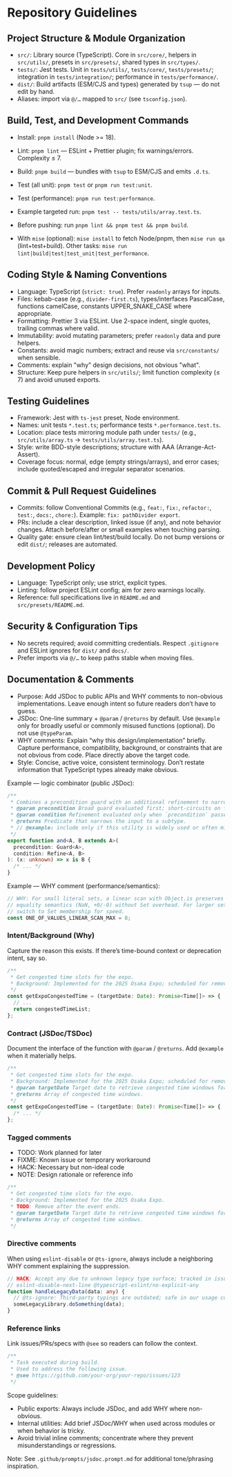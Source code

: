 # Repository Guidelines

## Project Structure & Module Organization

- `src/`: Library source (TypeScript). Core in `src/core/`, helpers in `src/utils/`, presets in `src/presets/`, shared types in `src/types/`.
- `tests/`: Jest tests. Unit in `tests/utils/`, `tests/core/`, `tests/presets/`; integration in `tests/integration/`; performance in `tests/performance/`.
- `dist/`: Build artifacts (ESM/CJS and types) generated by `tsup` — do not edit by hand.
- Aliases: import via `@/…` mapped to `src/` (see `tsconfig.json`).

## Build, Test, and Development Commands

- Install: `pnpm install` (Node >= 18).
- Lint: `pnpm lint` — ESLint + Prettier plugin; fix warnings/errors. Complexity ≤ 7.
- Build: `pnpm build` — bundles with `tsup` to ESM/CJS and emits `.d.ts`.
- Test (all unit): `pnpm test` or `pnpm run test:unit`.
- Test (performance): `pnpm run test:performance`.
- Example targeted run: `pnpm test -- tests/utils/array.test.ts`.
- Before pushing: run `pnpm lint && pnpm test && pnpm build`.

- With `mise` (optional): `mise install` to fetch Node/pnpm, then `mise run qa` (lint+test+build). Other tasks: `mise run lint|build|test|test_unit|test_performance`.

## Coding Style & Naming Conventions

- Language: TypeScript (`strict: true`). Prefer `readonly` arrays for inputs.
- Files: kebab-case (e.g., `divider-first.ts`), types/interfaces PascalCase, functions camelCase, constants UPPER_SNAKE_CASE where appropriate.
- Formatting: Prettier 3 via ESLint. Use 2-space indent, single quotes, trailing commas where valid.
- Immutability: avoid mutating parameters; prefer `readonly` data and pure helpers.
- Constants: avoid magic numbers; extract and reuse via `src/constants/` when sensible.
- Comments: explain "why" design decisions, not obvious "what".
- Structure: Keep pure helpers in `src/utils/`; limit function complexity (≤ 7) and avoid unused exports.

## Testing Guidelines

- Framework: Jest with `ts-jest` preset, Node environment.
- Names: unit tests `*.test.ts`; performance tests `*.performance.test.ts`.
- Location: place tests mirroring module path under `tests/` (e.g., `src/utils/array.ts` → `tests/utils/array.test.ts`).
- Style: write BDD-style descriptions; structure with AAA (Arrange-Act-Assert).
- Coverage focus: normal, edge (empty strings/arrays), and error cases; include quoted/escaped and irregular separator scenarios.

## Commit & Pull Request Guidelines

- Commits: follow Conventional Commits (e.g., `feat:`, `fix:`, `refactor:`, `test:`, `docs:`, `chore:`). Example: `fix: pathDivider export`.
- PRs: include a clear description, linked issue (if any), and note behavior changes. Attach before/after or small examples when touching parsing.
- Quality gate: ensure clean lint/test/build locally. Do not bump versions or edit `dist/`; releases are automated.

## Development Policy

- Language: TypeScript only; use strict, explicit types.
- Linting: follow project ESLint config; aim for zero warnings locally.
- Reference: full specifications live in `README.md` and `src/presets/README.md`.

## Security & Configuration Tips

- No secrets required; avoid committing credentials. Respect `.gitignore` and ESLint ignores for `dist/` and `docs/`.
- Prefer imports via `@/…` to keep paths stable when moving files.

## Documentation & Comments

- Purpose: Add JSDoc to public APIs and WHY comments to non-obvious implementations. Leave enough intent so future readers don’t have to guess.
- JSDoc: One-line summary + `@param` / `@returns` by default. Use `@example` only for broadly useful or commonly misused functions (optional). Do not use `@typeParam`.
- WHY comments: Explain “why this design/implementation” briefly. Capture performance, compatibility, background, or constraints that are not obvious from code. Place directly above the target code.
- Style: Concise, active voice, consistent terminology. Don’t restate information that TypeScript types already make obvious.

Example — logic combinator (public JSDoc):

```ts
/**
 * Combines a precondition guard with an additional refinement to narrow the type.
 * @param precondition Broad guard evaluated first; short-circuits on failure.
 * @param condition Refinement evaluated only when `precondition` passes.
 * @returns Predicate that narrows the input to a subtype.
 * // @example: include only if this utility is widely used or often misused
 */
export function and<A, B extends A>(
  precondition: Guard<A>,
  condition: Refine<A, B>
): (x: unknown) => x is B {
  /* ... */
}
```

Example — WHY comment (performance/semantics):

```ts
// WHY: For small literal sets, a linear scan with Object.is preserves exact
// equality semantics (NaN, +0/-0) without Set overhead. For larger sets,
// switch to Set membership for speed.
const ONE_OF_VALUES_LINEAR_SCAN_MAX = 8;
```

### Intent/Background (Why)

Capture the reason this exists. If there’s time-bound context or deprecation intent, say so.

```ts
/**
 * Get congested time slots for the expo.
 * Background: Implemented for the 2025 Osaka Expo; scheduled for removal later.
 */
const getExpoCongestedTime = (targetDate: Date): Promise<Time[]> => {
  // ...
  return congestedTimeList;
};
```

### Contract (JSDoc/TSDoc)

Document the interface of the function with `@param` / `@returns`. Add `@example` when it materially helps.

```ts
/**
 * Get congested time slots for the expo.
 * Background: Implemented for the 2025 Osaka Expo; scheduled for removal later.
 * @param targetDate Target date to retrieve congested time windows for.
 * @returns Array of congested time windows.
 */
const getExpoCongestedTime = (targetDate: Date): Promise<Time[]> => {
  /* ... */
};
```

### Tagged comments

- TODO: Work planned for later
- FIXME: Known issue or temporary workaround
- HACK: Necessary but non-ideal code
- NOTE: Design rationale or reference info

```ts
/**
 * Get congested time slots for the expo.
 * Background: Implemented for the 2025 Osaka Expo.
 * TODO: Remove after the event ends.
 * @param targetDate Target date to retrieve congested time windows for.
 * @returns Array of congested time windows.
 */
```

### Directive comments

When using `eslint-disable` or `@ts-ignore`, always include a neighboring WHY comment explaining the suppression.

```ts
// HACK: Accept any due to unknown legacy type surface; tracked in issue #123.
// eslint-disable-next-line @typescript-eslint/no-explicit-any
function handleLegacyData(data: any) {
  // @ts-ignore: Third-party typings are outdated; safe in our usage context.
  someLegacyLibrary.doSomething(data);
}
```

### Reference links

Link issues/PRs/specs with `@see` so readers can follow the context.

```ts
/**
 * Task executed during build.
 * Used to address the following issue.
 * @see https://github.com/your-org/your-repo/issues/123
 */
```

Scope guidelines:

- Public exports: Always include JSDoc, and add WHY where non-obvious.
- Internal utilities: Add brief JSDoc/WHY when used across modules or when behavior is tricky.
- Avoid trivial inline comments; concentrate where they prevent misunderstandings or regressions.

Note: See `.github/prompts/jsdoc.prompt.md` for additional tone/phrasing inspiration.
